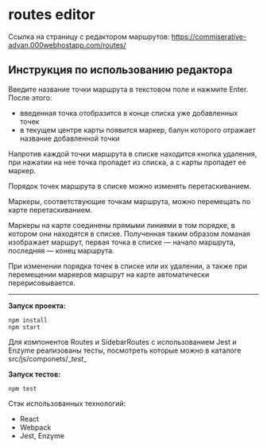 # routes editor

Ссылка на страницу с редактором маршрутов: https://commiserative-advan.000webhostapp.com/routes/

## Инструкция по использованию редактора

Введите название точки маршрута в текстовом поле и нажмите Enter. После этого:
- введенная точка отобразится в конце списка уже добавленных точек
- в текущем центре карты появится маркер, балун которого отражает название добавленной точки

Напротив каждой точки маршрута в списке находится кнопка удаления, при нажатии на нее точка пропадет из списка, а с карты пропадет ее маркер. 

Порядок точек маршрута в списке можно изменять перетаскиванием. 

Маркеры, соответствующие точкам маршрута, можно перемещать по карте перетаскиванием.

Маркеры на карте соединены прямыми линиями в том порядке, в котором они находятся в списке. Полученная таким образом ломаная изображает маршрут, первая точка в списке — начало маршрута, последняя — конец маршрута. 

При изменении порядка точек в списке или их удалении, а также при перемещении маркеров маршрут на карте автоматически перерисовывается. 


***
**Запуск проекта:**

```
npm install
npm start
```

Для компонентов Routes и SidebarRoutes с использованием Jest и Enzyme реализованы тесты, посмотреть которые можно в каталоге src/js/componets/\__test__

**Запуск тестов:**

```
npm test
```


Стэк использованных технологий:
- React
- Webpack
- Jest, Enzyme
